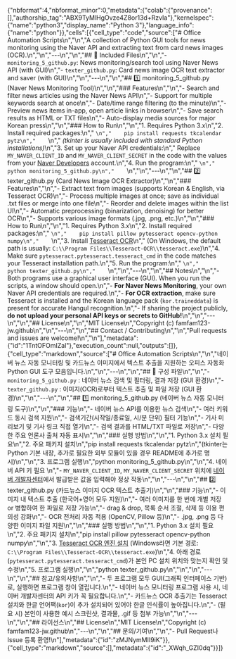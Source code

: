 {"nbformat":4,"nbformat_minor":0,"metadata":{"colab":{"provenance":[],"authorship_tag":"ABX9TyMlHgOvze4Z8or13d+RzvIa"},"kernelspec":{"name":"python3","display_name":"Python 3"},"language_info":{"name":"python"}},"cells":[{"cell_type":"code","source":["# Office Automation Scripts\n","\n","A collection of Python GUI tools for news monitoring using the Naver API and extracting text from card news images (OCR).\n","\n","---\n","\n","## 📁 Included Files\n","\n","- `monitoring_5_github.py`: News monitoring/search tool using Naver News API (with GUI)\n","- `texter_github.py`: Card news image OCR text extractor and saver (with GUI)\n","\n","---\n","\n","## 1️⃣ monitoring_5_github.py (Naver News Monitoring Tool)\n","\n","### Features\n","\n","- Search and filter news articles using the Naver News API\n","- Support for multiple keywords search at once\n","- Date/time range filtering (to the minute)\n","- Preview news items in-app, open article links in browser\n","- Save search results as HTML or TXT files\n","- Auto-display media sources for major Korean press\n","\n","### How to Run\n","\n","1. Requires Python 3.x\n","2. Install required packages:\n","    ```\n","    pip install requests tkcalendar pytz\n","    ```\n","    *(tkinter is usually included with standard Python installations)*\n","3. Set up your Naver API credentials:\n","    Replace `MY_NAVER_CLIENT_ID` and `MY_NAVER_CLIENT_SECRET` in the code with the values from your [Naver Developers](https://developers.naver.com/main/) account.\n","4. Run the program:\n","    ```\n","    python monitoring_5_github.py\n","    ```\n","\n","---\n","\n","## 2️⃣ texter_github.py (Card News Image OCR Extractor)\n","\n","### Features\n","\n","- Extract text from images (supports Korean & English, via Tesseract OCR)\n","- Process multiple images at once; save as individual .txt files or merge into one file\n","- Reorder and delete images within the list UI\n","- Automatic preprocessing (binarization, denoising) for better OCR\n","- Supports various image formats (.jpg, .png, etc.)\n","\n","### How to Run\n","\n","1. Requires Python 3.x\n","2. Install required packages:\n","    ```\n","    pip install pillow pytesseract opencv-python numpy\n","    ```\n","3. Install [Tesseract OCR](https://github.com/tesseract-ocr/tesseract)\n","   (On Windows, the default path is usually: `C:\\Program Files\\Tesseract-OCR\\tesseract.exe`)\n","4. Make sure `pytesseract.pytesseract.tesseract_cmd` in the code matches your Tesseract installation path.\n","5. Run the program:\n","    ```\n","    python texter_github.py\n","    ```\n","\n","---\n","\n","## Notes\n","\n","- Both programs use a graphical user interface (GUI). When you run the scripts, a window should open.\n","- **For Naver News Monitoring**, your own Naver API credentials are required.\n","- **For OCR extraction**, make sure Tesseract is installed and the Korean language pack (`kor.traineddata`) is present for accurate Hangul recognition.\n","- If sharing the project publicly, **do not upload your personal API keys or secrets to GitHub!**\n","\n","---\n","\n","## License\n","\n","MIT License\n","Copyright (c) famfam123-jw.github\n","\n","---\n","\n","## Contact / Contributing\n","\n","Pull requests and issues are welcome!\n","\n"],"metadata":{"id":"1TntOFOmIZal"},"execution_count":null,"outputs":[]},{"cell_type":"markdown","source":["# Office Automation Scripts\n","\n","네이버 뉴스 자동 모니터링 및 카드뉴스 이미지에서 텍스트 추출을 지원하는 오피스 자동화 Python GUI 도구 모음입니다.\n","\n","---\n","\n","## 📁 구성 파일\n","\n","- `monitoring_5_github.py` : 네이버 뉴스 검색 및 필터링, 결과 저장 (GUI 환경)\n","- `texter_github.py` : 이미지(OCR)로부터 텍스트 추출 및 파일 저장 (GUI 환경)\n","\n","---\n","\n","## 1️⃣ monitoring_5_github.py (네이버 뉴스 자동 모니터링 도구)\n","\n","### 기능\n","- 네이버 뉴스 API를 이용한 뉴스 검색\n","- 여러 키워드 동시 검색 지원\n","- 검색기간(시작일/종료일, 시/분 단위) 필터 기능\n","- 기사 미리보기 및 기사 링크 직접 열기\n","- 검색 결과를 HTML/TXT 파일로 저장\n","- 다양한 주요 언론사 출처 자동 표시\n","\n","### 실행 방법\n","\n","1. Python 3.x 설치 필요\n","2. 주요 패키지 설치\n","pip install requests tkcalendar pytz\n","(tkinter는 Python 기본 내장, 추가로 필요한 외부 모듈이 있을 경우 README에 추가로 명시)\n","\n","3. 프로그램 실행\n","python monitoring_5_github.py\n","\n","4. 네이버 API 키 필요  \n","- `MY_NAVER_CLIENT_ID`, `MY_NAVER_CLIENT_SECRET` 위치에 [네이버 개발자센터](https://developers.naver.com/main/)에서 발급받은 값을 입력해야 정상 작동\n","\n","---\n","\n","## 2️⃣ texter_github.py (카드뉴스 이미지 OCR 텍스트 추출기)\n","\n","### 기능\n","- 이미지 내 텍스트 추출 (한국어+영어 모두 지원)\n","- 여러 이미지를 한 번에 개별 저장 or 병합하여 한 파일로 저장 가능\n","- drag & drop, 목록 순서 조절, 삭제 등 이용 편의성 강화\n","- OCR 전처리 자동 적용 (OpenCV, Pillow 등)\n","- .jpg, .png 등 다양한 이미지 파일 지원\n","\n","### 실행 방법\n","\n","1. Python 3.x 설치 필요\n","2. 주요 패키지 설치\n","pip install pillow pytesseract opencv-python numpy\n","\n","3. [Tesseract OCR 엔진 설치](https://github.com/tesseract-ocr/tesseract) (Windows라면 기본 경로: `C:\\Program Files\\Tesseract-OCR\\tesseract.exe`)\n","4. 아래 경로(`pytesseract.pytesseract.tesseract_cmd`)가 본인 PC 설치 위치와 맞는지 확인 및 수정\n","5. 프로그램 실행\n","\n","python texter_github.py\n","\n","\n","---\n","\n","## 참고/유의사항\n","\n","- 두 프로그램 모두 GUI(그래픽 인터페이스 기반)로, 실행하면 프로그램 창이 열립니다.\n","- 네이버 뉴스 모니터링 프로그램 사용 시, 네이버 개발자센터의 API 키가 꼭 필요합니다.\n","- 카드뉴스 OCR 추출기는 Tesseract 설치와 한글 언어팩(`kor`)이 추가 설치되어 있어야 한글 인식률이 높아집니다.\n","- (필요 시) 본인이 사용한 예시 스크린샷, 결과물, .gif 등 첨부 가능\n","\n","---\n","\n","## 라이선스\n","## License\n","MIT License\n","Copyright (c) famfam123-jw.github\n","---\n","\n","## 문의/기여\n","\n","- Pull Request나 Issue 등록 환영!\n"],"metadata":{"id":"zMJNymMII9iK"}},{"cell_type":"markdown","source":[],"metadata":{"id":"_XWqh_GZI0dq"}}]}